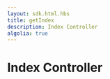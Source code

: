 ```yaml
---
layout: sdk.html.hbs
title: getIndex
description: Index Controller
algolia: true
---
```


# Index Controller
